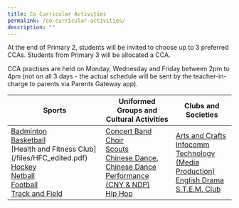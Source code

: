 ```yaml
---
title: Co Curricular Activities
permalink: /co-curricular-activities/
description: ""
---
```

At the end of Primary 2, students will be invited to choose up to 3 preferred CCAs. Students from Primary 3 will be allocated a CCA.


CCA practises are held on Monday, Wednesday and Friday between 2pm to 4pm (not on all 3 days - the actual schedule will be sent by the teacher-in-charge to parents via Parents Gateway app).



<table>
<thead>
  <tr>
    <th>Sports</th>
    <th>Uniformed Groups and Cultural Activities</th>
    <th>Clubs and Societies</th>
  </tr>
</thead>
<tbody>
  <tr>
    <td><a href="https://youtu.be/V8cMn9Hen9Q" target = "_blank">Badminton</a><br><a href="https://youtu.be/MZsewIvJHyE" target = "_blank">Basketball</a><br>
	[Health and Fitness Club](/files/HFC_edited.pdf)
	</a><br><a href="https://youtu.be/I0aGfGUOGQI" target = "_blank">Hockey</a><br><a href="https://youtu.be/36TwXWy2Woc" target = "_blank">Netball</a><br><a href="https://youtu.be/T1kQVaV88aY" target = "_blank">Football</a><br><a href="https://youtu.be/g5lVbbgGpmM" target = "_blank">Track and Field</a></td>
    <td><a href="https://youtu.be/lg5I0s3fpLw" target = "_blank">Concert Band</a><br><a href="https://youtu.be/UB9juRjqa9M" target = "_blank">Choir</a><br><a href="https://youtu.be/DYdv9FU1lSU" target = "_blank">Scouts</a><br><a href="https://youtu.be/IhgeGoeHLqU" target = "_blank">Chinese Dance</a>, <a href="https://youtu.be/bg8mVB1CFF4" target = "_blank">Chinese Dance Performance (CNY &amp; NDP)</a><br><a href="https://youtu.be/sHGrE2yEJpY" target = "_blank">Hip Hop</a></td>
    <td><a href="https://youtu.be/GH6PbtZ5qLI" target = "_blank">Arts and Crafts</a><br><a href="https://youtu.be/v_WAQdey6xw" target = "_blank">Infocomm Technology (Media Production)</a><br><a href="https://youtu.be/4-QLskuDYPM" target = "_blank">English Drama</a><br><a href="https://youtu.be/HWVifWO_dWw" target = "_blank">S.T.E.M. Club</a></td>
  </tr>
</tbody>
</table>